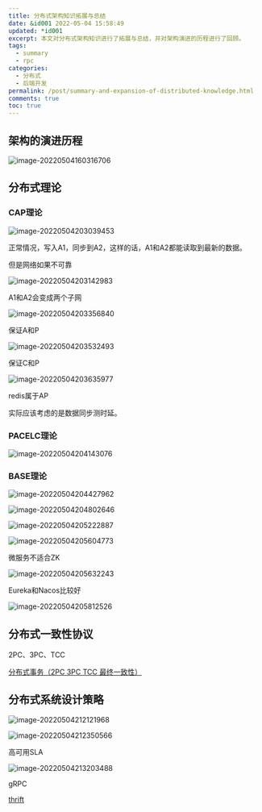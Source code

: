 ```yaml
---
title: 分布式架构知识拓展与总结
date: &id001 2022-05-04 15:58:49
updated: *id001
excerpt: 本文对分布式架构知识进行了拓展与总结，并对架构演进的历程进行了回顾。
tags:
  - summary
  - rpc
categories:
  - 分布式
  - 后端开发
permalink: /post/summary-and-expansion-of-distributed-knowledge.html
comments: true
toc: true
---
```

## 架构的演进历程

![image-20220504160316706](https://img1.terwer.space/image-20220504160316706.png)

## 分布式理论

### CAP理论

![image-20220504203039453](https://img1.terwer.space/image-20220504203039453.png)

正常情况，写入A1，同步到A2，这样的话，A1和A2都能读取到最新的数据。



但是网络如果不可靠

![image-20220504203142983](https://img1.terwer.space/image-20220504203142983.png)

A1和A2会变成两个子网



![image-20220504203356840](https://img1.terwer.space/image-20220504203356840.png)

保证A和P

![image-20220504203532493](https://img1.terwer.space/image-20220504203532493.png)



保证C和P

![image-20220504203635977](https://img1.terwer.space/image-20220504203635977.png)

redis属于AP



实际应该考虑的是数据同步测时延。

### PACELC理论

![image-20220504204143076](https://img1.terwer.space/image-20220504204143076.png)

### BASE理论

![image-20220504204427962](https://img1.terwer.space/image-20220504204427962.png)

![image-20220504204802646](https://img1.terwer.space/image-20220504204802646.png)

![image-20220504205222887](https://img1.terwer.space/image-20220504205222887.png)

![image-20220504205604773](https://img1.terwer.space/image-20220504205604773.png)

微服务不适合ZK

![image-20220504205632243](https://img1.terwer.space/image-20220504205632243.png)

Eureka和Nacos比较好

![image-20220504205812526](https://img1.terwer.space/image-20220504205812526.png)

## 分布式一致性协议

 2PC、3PC、TCC

[分布式事务（2PC 3PC TCC 最终一致性）](https://juejin.cn/post/6912462666187407367)

## 分布式系统设计策略

![image-20220504212121968](https://img1.terwer.space/image-20220504212121968.png)



![image-20220504212350566](https://img1.terwer.space/image-20220504212350566.png)



高可用SLA

![image-20220504213203488](https://img1.terwer.space/image-20220504213203488.png)

gRPC

[thrift](https://github.com/apache/thrift)